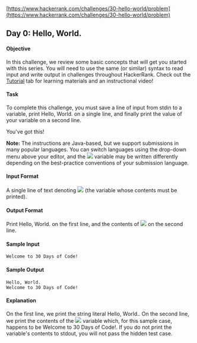 [https://www.hackerrank.com/challenges/30-hello-world/problem](https://www.hackerrank.com/challenges/30-hello-world/problem)
## Day 0: Hello, World.

#### Objective
In this challenge, we review some basic concepts that will get you started with this series. You will need to use the same (or similar) syntax to read input and write output in challenges throughout HackerRank. Check out the [Tutorial](https://www.hackerrank.com/challenges/30-hello-world/tutorial) tab for learning materials and an instructional video!

#### Task
To complete this challenge, you must save a line of input from stdin to a variable, print Hello, World. on a single line, and finally print the value of your variable on a second line.

You've got this!

**Note:** The instructions are Java-based, but we support submissions in many popular languages. You can switch languages using the drop-down menu above your editor, and the <img src="https://latex.codecogs.com/svg.latex?\Large&space;inputString"> variable may be written differently depending on the best-practice conventions of your submission language.

#### Input Format 

A single line of text denoting <img src="https://latex.codecogs.com/svg.latex?\Large&space;inputString"> (the variable whose contents must be printed).

#### Output Format

Print Hello, World. on the first line, and the contents of <img src="https://latex.codecogs.com/svg.latex?\Large&space;inputString"> on the second line.

#### Sample Input
```
Welcome to 30 Days of Code!
```
#### Sample Output
```
Hello, World. 
Welcome to 30 Days of Code!
```
#### Explanation

On the first line, we print the string literal Hello, World.. On the second line, we print the contents of the <img src="https://latex.codecogs.com/svg.latex?\Large&space;inputString"> variable which, for this sample case, happens to be Welcome to 30 Days of Code!. If you do not print the variable's contents to stdout, you will not pass the hidden test case.
